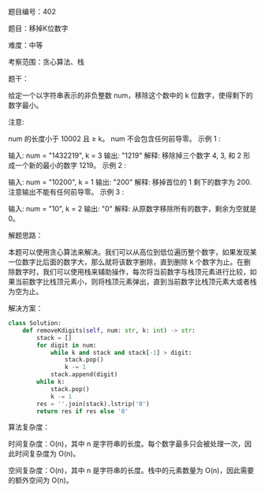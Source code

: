 题目编号：402

题目：移掉K位数字

难度：中等

考察范围：贪心算法、栈

题干：

给定一个以字符串表示的非负整数 num，移除这个数中的 k 位数字，使得剩下的数字最小。

注意:

num 的长度小于 10002 且 ≥ k。
num 不会包含任何前导零。
示例 1 :

输入: num = "1432219", k = 3
输出: "1219"
解释: 移除掉三个数字 4, 3, 和 2 形成一个新的最小的数字 1219。
示例 2 :

输入: num = "10200", k = 1
输出: "200"
解释: 移掉首位的 1 剩下的数字为 200. 注意输出不能有任何前导零。
示例 3 :

输入: num = "10", k = 2
输出: "0"
解释: 从原数字移除所有的数字，剩余为空就是0。

解题思路：

本题可以使用贪心算法来解决。我们可以从高位到低位遍历整个数字，如果发现某一位数字比后面的数字大，那么就将该数字删除，直到删除 k 个数字为止。在删除数字时，我们可以使用栈来辅助操作，每次将当前数字与栈顶元素进行比较，如果当前数字比栈顶元素小，则将栈顶元素弹出，直到当前数字比栈顶元素大或者栈为空为止。

解决方案：

```python
class Solution:
    def removeKdigits(self, num: str, k: int) -> str:
        stack = []
        for digit in num:
            while k and stack and stack[-1] > digit:
                stack.pop()
                k -= 1
            stack.append(digit)
        while k:
            stack.pop()
            k -= 1
        res = ''.join(stack).lstrip('0')
        return res if res else '0'
```

算法复杂度：

时间复杂度：O(n)，其中 n 是字符串的长度。每个数字最多只会被处理一次，因此时间复杂度为 O(n)。

空间复杂度：O(n)，其中 n 是字符串的长度。栈中的元素数量为 O(n)，因此需要的额外空间为 O(n)。